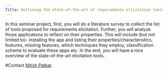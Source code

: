 ```yaml
---
Title: Outlining the state-of-the-art of requirements elicitation tools
---
```


In this seminar project, first, you will do a literature survey to collect the list of tools proposed for requirements elicitation. 
Further, you will analyze those applications to reflect on their properties. This will include (but not limited to)- installing the app and listing their properties/characteristics, features, missing features, which techniques they employ, classification scheme to evaluate these apps etc. 
In the end, you will have a nice overview of the state-of-the-art elicitation tools.

#Contact
[Nitish Patkar](%base_url%/staff/NitishPatkar)
